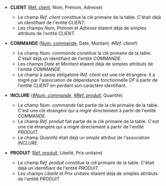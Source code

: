 - **CLIENT** (<u>Réf. client</u>, Nom, Prénom, Adresse)
  - Le champ _Réf. client_ constitue la clé primaire de la table. C'était déjà un identifiant de l'entité _CLIENT_.
  - Les champs _Nom_, _Prénom_ et _Adresse_ étaient déjà de simples attributs de l'entité _CLIENT_.

- **COMMANDE** (<u>Num. commande</u>, Date, Montant, _#Réf. client!_)
  - Le champ _Num. commande_ constitue la clé primaire de la table. C'était déjà un identifiant de l'entité _COMMANDE_.
  - Les champs _Date_ et _Montant_ étaient déjà de simples attributs de l'entité _COMMANDE_.
  - Le champ à saisie obligatoire _Réf. client_ est une clé étrangère. Il a migré par l'association de dépendance fonctionnelle _DF_ à partir de l'entité _CLIENT_ en perdant son caractère identifiant.

- **INCLURE** (<u>_#Num. commande_</u>, <u>_#Réf. produit_</u>, Quantité)
  - Le champ _Num. commande_ fait partie de la clé primaire de la table. C'est une clé étrangère qui a migré directement à partir de l'entité _COMMANDE_.
  - Le champ _Réf. produit_ fait partie de la clé primaire de la table. C'est une clé étrangère qui a migré directement à partir de l'entité _PRODUIT_.
  - Le champ _Quantité_ était déjà un simple attribut de l'association _INCLURE_.

- **PRODUIT** (<u>Réf. produit</u>, Libellé, Prix unitaire)
  - Le champ _Réf. produit_ constitue la clé primaire de la table. C'était déjà un identifiant de l'entité _PRODUIT_.
  - Les champs _Libellé_ et _Prix unitaire_ étaient déjà de simples attributs de l'entité _PRODUIT_.
